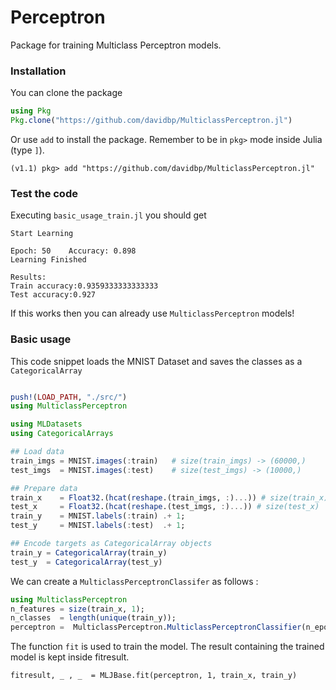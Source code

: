 # Perceptron

Package for training Multiclass Perceptron models.

### Installation

You can clone the package

```julia
using Pkg
Pkg.clone("https://github.com/davidbp/MulticlassPerceptron.jl") 
```

Or use `add` to install the package. Remember to be in `pkg>` mode inside Julia (type `]`).

```
(v1.1) pkg> add "https://github.com/davidbp/MulticlassPerceptron.jl"
```

### Test the code

Executing `basic_usage_train.jl` you should get

```
Start Learning

Epoch: 50 	 Accuracy: 0.898
Learning Finished

Results:
Train accuracy:0.9359333333333333
Test accuracy:0.927
```

If this works then you can already use `MulticlassPerceptron` models!



### Basic usage 

This code snippet loads the MNIST Dataset and saves the classes as a `CategoricalArray`

```julia

push!(LOAD_PATH, "./src/")
using MulticlassPerceptron

using MLDatasets
using CategoricalArrays

## Load data
train_imgs = MNIST.images(:train)   # size(train_imgs) -> (60000,)
test_imgs  = MNIST.images(:test)    # size(test_imgs) -> (10000,)

## Prepare data
train_x    = Float32.(hcat(reshape.(train_imgs, :)...)) # size(train_x) -> (784, 60000)
test_x     = Float32.(hcat(reshape.(test_imgs, :)...)) # size(test_x)   -> (784, 60000)
train_y    = MNIST.labels(:train) .+ 1;
test_y     = MNIST.labels(:test)  .+ 1;

## Encode targets as CategoricalArray objects
train_y = CategoricalArray(train_y)
test_y  = CategoricalArray(test_y)


```

We can create a `MulticlassPerceptronClassifer` as follows :

```julia
using MulticlassPerceptron
n_features = size(train_x, 1);
n_classes  = length(unique(train_y));
perceptron =  MulticlassPerceptron.MulticlassPerceptronClassifier(n_epochs=50; f_average_weights=true)
```

The function `fit` is used to train the model. The result containing the trained model is kept inside fitresult.

```
fitresult, _ , _  = MLJBase.fit(perceptron, 1, train_x, train_y) 
```

